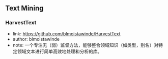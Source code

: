 ## **Text Mining**

### HarvestText
  * link: https://github.com/blmoistawinde/HarvestText
  * author: blmoistawinde
  * note: 一个专注无（弱）监督方法，能够整合领域知识（如类型，别名）对特定领域文本进行简单高效地处理和分析的库。
